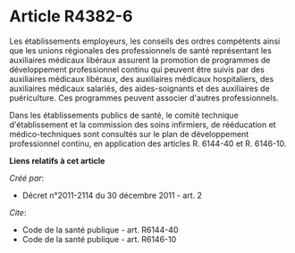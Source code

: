 # Article R4382-6

Les établissements employeurs, les conseils des ordres compétents ainsi que les unions régionales des professionnels de santé
représentant les auxiliaires médicaux libéraux assurent la promotion de programmes de développement professionnel continu qui
peuvent être suivis par des auxiliaires médicaux libéraux, des auxiliaires médicaux hospitaliers, des auxiliaires médicaux
salariés, des aides-soignants et des auxiliaires de puériculture. Ces programmes peuvent associer d'autres professionnels. 

Dans les établissements publics de santé, le comité technique d'établissement et la commission des soins infirmiers, de
rééducation et médico-techniques sont consultés sur le plan de développement professionnel continu, en application des
articles R. 6144-40 et R. 6146-10.

**Liens relatifs à cet article**

_Créé par_:

  - Décret n°2011-2114 du 30 décembre 2011 - art. 2

_Cite_:

  - Code de la santé publique - art. R6144-40
  - Code de la santé publique - art. R6146-10
